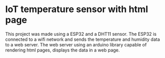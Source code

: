 # IoT temperature sensor with html page

This project was made using a ESP32 and a DHT11 sensor. The ESP32 is connected to a wifi network and sends the temperature and humidity data to a web server. The web server using an arduino library capable of rendering html pages, displays the data in a web page.
